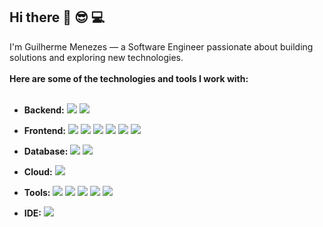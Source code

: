 ## Hi there 👋 :sunglasses: :computer:

 I'm Guilherme Menezes — a Software Engineer passionate about building solutions and exploring new technologies.
<br>
<br>
 **Here are some of the technologies and tools I work with:**
<br>
<br>
- **Backend:**   <img src="https://img.shields.io/badge/nodejs-5FA04E?style=for-the-badge&logo=nodedotjs&logoColor=white"/> <img src="https://img.shields.io/badge/Express.js-404D59?style=for-the-badge"/>

- **Frontend:** <img src="https://img.shields.io/badge/JavaScript-323330?style=for-the-badge&logo=javascript&logoColor=F7DF1E"/>
 <img src="https://img.shields.io/badge/HTML5-E34F26?style=for-the-badge&logo=html5&logoColor=white"/> <img src="https://img.shields.io/badge/CSS3-1572B6?style=for-the-badge&logo=css3&logoColor=white"/> <img src="https://img.shields.io/badge/TypeScript-007ACC?style=for-the-badge&logo=typescript&logoColor=white" /> <img src="https://img.shields.io/badge/tailwindcss-06B6D4?style=for-the-badge&logo=TailwindCSS&logoColor=white"/> <img src="https://img.shields.io/badge/React-20232A?style=for-the-badge&logo=react&logoColor=61DAFB"/>

- **Database:** <img  src="https://img.shields.io/badge/MongoDB-4EA94B?style=for-the-badge&logo=mongodb&logoColor=white"/> <img src="https://img.shields.io/badge/mysql-4479A1?style=for-the-badge&logo=MySql&logoColor=white"/>


- **Cloud:** <img src="https://img.shields.io/badge/Amazon_AWS-FF9900?style=for-the-badge&logo=amazonaws&logoColor=white"/>


- **Tools:** <img src="https://img.shields.io/badge/git-black?style=for-the-badge&logo=git&logoColor=red"/> <img src="https://img.shields.io/badge/github-black?style=for-the-badge&logo=GitHub&logoColor=white"/> <img src="https://img.shields.io/badge/docker-2496ED?style=for-the-badge&logo=dOCKER&logoColor=black"/> <img src="https://img.shields.io/badge/figma-F24E1E?style=for-the-badge&logo=Figma&logoColor=white"/> <img src="https://img.shields.io/badge/jira-0052CC?style=for-the-badge&logo=jira&logoColor=white"/>


- **IDE:** <img src="https://img.shields.io/badge/vscode-0052CC?style=for-the-badge&logo=&logoColor=white"/>


 


<br>
<br>

<br>
<br>
<br>



